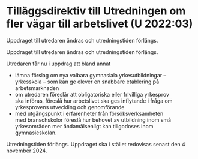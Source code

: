 # Tilläggsdirektiv till Utredningen om fler vägar till arbetslivet (U 2022:03)

Uppdraget till utredaren ändras och utredningstiden förlängs.

Uppdraget till utredaren ändras och utredningstiden förlängs.

Utredaren får nu i uppdrag att bland annat

* lämna förslag om nya valbara gymnasiala yrkesutbildningar – yrkesskola – som kan ge elever en snabbare etablering på arbetsmarknaden
* om utredaren föreslår att obligatoriska eller frivilliga yrkesprov ska införas, föreslå hur arbetslivet ska ges inflytande i fråga om yrkesprovens utveckling och genomförande
* med utgångspunkt i erfarenheter från försöksverksamheten med branschskolor föreslå hur behovet av utbildning inom små yrkesområden mer ändamålsenligt kan tillgodoses inom gymnasieskolan.

Utredningstiden förlängs. Uppdraget ska i stället redovisas senast den 4 november 2024.

